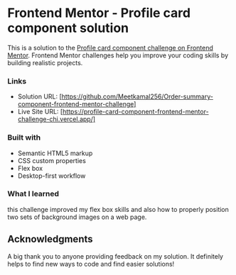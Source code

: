 # Frontend Mentor - Profile card component solution

This is a solution to the [Profile card component challenge on Frontend Mentor](https://www.frontendmentor.io/challenges/profile-card-component-cfArpWshJ). Frontend Mentor challenges help you improve your coding skills by building realistic projects. 


### Links

- Solution URL: [https://github.com/Meetkamal256/Order-summary-component-frontend-mentor-challenge]
- Live Site URL: [https://profile-card-component-frontend-mentor-challenge-chi.vercel.app/]

### Built with

- Semantic HTML5 markup
- CSS custom properties
- Flex box
- Desktop-first workflow

### What I learned

this challenge improved my flex box skills and also how to properly position two sets of background images on a web page.

## Acknowledgments
A big thank you to anyone providing feedback on my solution. It definitely helps to find new ways to code and find easier solutions!
